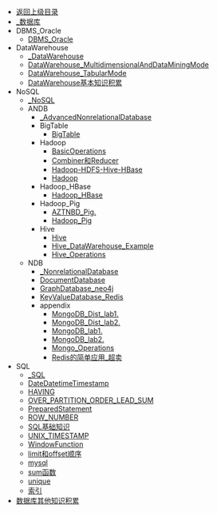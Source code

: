 - [返回上级目录](../_sidebar.md)
- [_数据库](_数据库.md)
- DBMS_Oracle
    - [DBMS_Oracle](DBMS_Oracle/DBMS_Oracle.md)
- DataWarehouse
    - [_DataWarehouse](DataWarehouse/_DataWarehouse.md)
    - [DataWarehouse_MultidimensionalAndDataMiningMode](DataWarehouse/DataWarehouse_MultidimensionalAndDataMiningMode.md)
    - [DataWarehouse_TabularMode](DataWarehouse/DataWarehouse_TabularMode.md)
    - [DataWarehouse基本知识积累](DataWarehouse/DataWarehouse基本知识积累.md)
- NoSQL
    - [_NoSQL](NoSQL/_NoSQL.md)
    - ANDB
        - [_AdvancedNonrelationalDatabase](NoSQL/ANDB/_AdvancedNonrelationalDatabase.md)
        - BigTable
            - [BigTable](NoSQL/ANDB/BigTable/BigTable.md)
        - Hadoop
            - [BasicOperations](NoSQL/ANDB/Hadoop/BasicOperations.md)
            - [Combiner和Reducer](NoSQL/ANDB/Hadoop/Combiner和Reducer.md)
            - [Hadoop-HDFS-Hive-HBase](NoSQL/ANDB/Hadoop/Hadoop-HDFS-Hive-HBase.md)
            - [Hadoop](NoSQL/ANDB/Hadoop/Hadoop.md)
        - Hadoop_HBase
            - [Hadoop_HBase](NoSQL/ANDB/Hadoop_HBase/Hadoop_HBase.md)
        - Hadoop_Pig
            - [AZTNBD_Pig.](NoSQL/ANDB/Hadoop_Pig/AZTNBD_Pig.pdf)
            - [Hadoop_Pig](NoSQL/ANDB/Hadoop_Pig/Hadoop_Pig.md)
        - Hive
            - [Hive](NoSQL/ANDB/Hive/Hive.md)
            - [Hive_DataWarehouse_Example](NoSQL/ANDB/Hive/Hive_DataWarehouse_Example.md)
            - [Hive_Operations](NoSQL/ANDB/Hive/Hive_Operations.md)
    - NDB
        - [_NonrelationalDatabase](NoSQL/NDB/_NonrelationalDatabase.md)
        - [DocumentDatabase](NoSQL/NDB/DocumentDatabase.md)
        - [GraphDatabase_neo4j](NoSQL/NDB/GraphDatabase_neo4j.md)
        - [KeyValueDatabase_Redis](NoSQL/NDB/KeyValueDatabase_Redis.md)
        - appendix
            - [MongoDB_Dist_lab1.](NoSQL/NDB/appendix/MongoDB_Dist_lab1.pdf)
            - [MongoDB_Dist_lab2.](NoSQL/NDB/appendix/MongoDB_Dist_lab2.pdf)
            - [MongoDB_lab1.](NoSQL/NDB/appendix/MongoDB_lab1.pdf)
            - [MongoDB_lab2.](NoSQL/NDB/appendix/MongoDB_lab2.pdf)
            - [Mongo_Operations](NoSQL/NDB/appendix/Mongo_Operations.md)
            - [Redis的简单应用_超卖](NoSQL/NDB/appendix/Redis的简单应用_超卖.md)
- SQL
    - [_SQL](SQL/_SQL.md)
    - [DateDatetimeTimestamp](SQL/DateDatetimeTimestamp.md)
    - [HAVING](SQL/HAVING.md)
    - [OVER_PARTITION_ORDER_LEAD_SUM](SQL/OVER_PARTITION_ORDER_LEAD_SUM.md)
    - [PreparedStatement](SQL/PreparedStatement.md)
    - [ROW_NUMBER](SQL/ROW_NUMBER.md)
    - [SQL基础知识](SQL/SQL基础知识.md)
    - [UNIX_TIMESTAMP](SQL/UNIX_TIMESTAMP.md)
    - [WindowFunction](SQL/WindowFunction.md)
    - [limit和offset顺序](SQL/limit和offset顺序.md)
    - [mysql](SQL/mysql.md)
    - [sum函数](SQL/sum函数.md)
    - [unique](SQL/unique.md)
    - [索引](SQL/索引.md)
- [数据库其他知识积累](数据库其他知识积累.md)